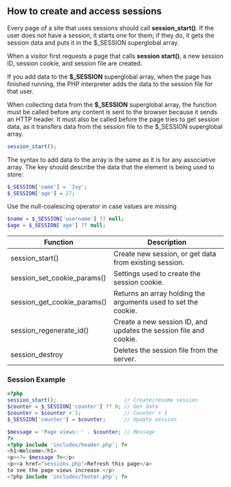 ## How to create and access sessions
Every page of a site that uses sessions should call **session_start()**.
If the user does not have a session, it starts one for them; if they do, it gets the session data and puts it in the $_SESSION superglobal array.

When a visitor first requests a page that calls **session start()**, a new session ID, session cookie, and session file are created.

If you add data to the **$_SESSION** superglobal array, when the page has finished running, the PHP interpreter adds the data to the session file for that user.

When collecting data from the **$_SESSION** superglobal array, the function must be called before any content is sent to the browser because it sends an HTTP header. It must also be called before the page tries to get session data, as it transfers data from the session file to the $_SESSION superglobal array.

```php
session_start();
```
The syntax to add data to the array is the same as it is for any associative array. The key should describe the data that the element is being used to store:
```php
$_SESSION['name'] = 'Ivy';
$_SESSION['age'] = 27;
```
Use the null-coalescing operator in case values are missing
```php
$name = $_SESSION['username'] ?? null;
$age = $_SESSION['age'] ?? null;
```
| Function | Description |
|-------|-------------|
| session_start() | Create new session, or get data from existing session. |
| session_set_cookie_params() | Settings used to create the session cookie. |
| session_get_cookie_params() | Returns an array holding the arguments used to set the cookie. |
| session_regenerate_id() | Create a new session ID, and updates the session file and cookie. |
| session_destroy | Deletes the session file from the server. |

### Session Example

```php
<?php
session_start();                      // Create/resume session
$counter = $_SESSION['counter'] ?? 0; // Get data
$counter = $counter + 1;              // Counter + 1
$_SESSION['counter'] = $counter;      // Update session

$message = 'Page views: ' . $counter; // Message
?>
<?php include 'includes/header.php'; ?> 
<h1>Welcome</h1>
<p><?= $message ?></p>
<p><a href="sessions.php">Refresh this page</a> 
to see the page views increase.</p>
<?php include 'includes/footer.php'; ?> 
```
